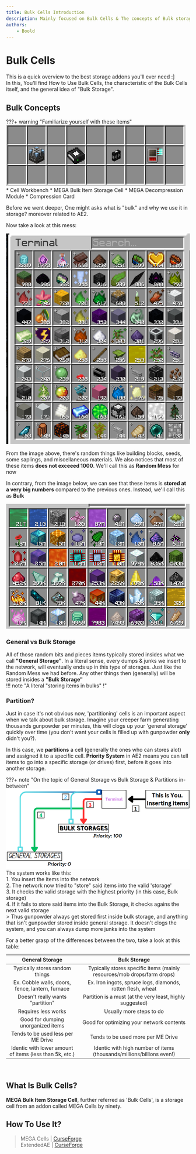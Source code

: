 ```yaml
---
title: Bulk Cells Introduction
description: Mainly focused on Bulk Cells & The concepts of Bulk storages
authors: 
    - Boold
---
```


# Bulk Cells

This is a quick overview to the best storage addons you'll ever need :] <br>
In this, You'll find How to Use Bulk Cells, the characteristic of the Bulk Cells itself, and the general idea of "Bulk Storage".  

## Bulk Concepts
???+ warning "Familiarize yourself with these items"
    ![](img/bulkRequirements.png) <br>
    * Cell Workbench
    * MEGA Bulk Item Storage Cell
    * MEGA Decompression Module
    * Compression Card
 

Before we went deeper, One might asks what is "bulk" and why we use it in storage? moreover related to AE2.<br>

Now take a look at this mess:<br>

![](img/randomMess.png)<br>

From the image above, there's random things like building blocks, seeds, some saplings, and miscellaneous materials. We also notices that most of these items **does not exceeed 1000**. We'll call this as **Random Mess** for now<br>

In contrary, from the image below, we can see that these items is **stored at a very big numbers** compared to the previous ones. Instead, we'll call this as **Bulk**<br>

![](img/bulkMess.png) <br>

### General vs Bulk Storage 
All of those random bits and pieces items typically stored insides what we call **"General Storage"**. In a literal sense, every dumps & junks we insert to the network, will eventually ends up in this type of storages. Just like the Random Mess we had before. Any other things then (generally) will be stored insides a **"Bulk Storage"** <br>
!!! note "A literal "storing items in bulks" !"

### Partition?
Just in case it's not obvious now, 'partitioning' cells is an important aspect when we talk about bulk storage. Imagine your creeper farm generating thousands gunpowder per minutes, this will clogs up your 'general storage' quickly over time (you don't want your cells is filled up with gunpowder **only** didn't you?). <br>

In this case, we **partitions** a cell (generally the ones who can stores alot) and assigned it to a specific cell. **Priority System** in AE2 means you can tell items to go into a specific storage (or drives) first, before it goes into another storage. <br>

???+ note "On the topic of General Storage vs Bulk Storage & Partitions in-between"
    ![](img/priorityInsert.png) <br>
    The system works like this: <br>
    1. You insert the items into the network <br>
    2. The network now tried to "store" said items into the valid 'storage' <br> 
    3. It checks the valid storage with the highest priority (in this case, Bulk storage) <br>
    4. If it fails to store said items into the Bulk Storage, it checks agains the next valid storage <br>
    > Thus gunpowder always get stored first inside bulk storage, and anything that isn't gunpowder stored inside general storage. It doesn't clogs the system, and you can always dump more junks into the system 

For a better grasp of the differences between the two, take a look at this table:<br>

| **General Storage** | **Bulk Storage** |
|:---:|:---:|
| Typically stores random things | Typically stores specific items (mainly resources/mob drops/farm drops) |
| Ex. Cobble walls, doors, fence, lantern, furnace | Ex. Iron ingots, spruce logs, diamonds, rotten flesh, wheat |
| Doesn't really wants "partition" | Partition is a must (at the very least, highly suggested) |
| Requires less works | Usually more steps to do |
| Good for dumping unorganized items | Good for optimizing your network contents |
| Tends to be used less per ME Drive | Tends to be used more per ME Drive |
| Identic with lower amount of items (less than 5k, etc.) | Identic with high number of items (thousands/millions/billions even!) |

<br>





## What Is Bulk Cells?

**MEGA Bulk Item Storage Cell**, further referred as 'Bulk Cells', is a storage cell from an addon called MEGA Cells by ninety.
 
## How To Use It?


> MEGA Cells | [CurseForge](https://legacy.curseforge.com/minecraft/mc-mods/mega-cells) <br>
> ExtendedAE | [CurseForge](https://legacy.curseforge.com/minecraft/mc-mods/ex-pattern-provider)